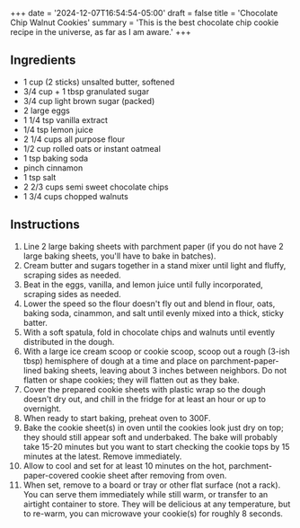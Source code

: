 +++
date = '2024-12-07T16:54:54-05:00'
draft = false
title = 'Chocolate Chip Walnut Cookies'
summary = 'This is the best chocolate chip cookie recipe in the universe, as far as I am aware.'
+++
## Ingredients

- 1 cup (2 sticks) unsalted butter, softened
- 3/4 cup + 1 tbsp granulated sugar
- 3/4 cup light brown sugar (packed)
- 2 large eggs
- 1 1/4 tsp vanilla extract
- 1/4 tsp lemon juice
- 2 1/4 cups all purpose flour
- 1/2 cup rolled oats or instant oatmeal
- 1 tsp baking soda
- pinch cinnamon
- 1 tsp salt
- 2 2/3 cups semi sweet chocolate chips
- 1 3/4 cups chopped walnuts

## Instructions

1. Line 2 large baking sheets with parchment paper (if you do not have 2 large baking sheets, you'll have to bake in batches).
2. Cream butter and sugars together in a stand mixer until light and fluffy, scraping sides as needed.
3. Beat in the eggs, vanilla, and lemon juice until fully incorporated, scraping sides as needed.
4. Lower the speed so the flour doesn't fly out and blend in flour, oats, baking soda, cinammon, and salt until evenly mixed into a thick, sticky batter.
5. With a soft spatula, fold in chocolate chips and walnuts until evently distributed in the dough.
6. With a large ice cream scoop or cookie scoop, scoop out a rough (3-ish tbsp) hemisphere of dough at a time and place on parchment-paper-lined baking sheets, leaving about 3 inches between neighbors. Do not flatten or shape cookies; they will flatten out as they bake.
7. Cover the prepared cookie sheets with plastic wrap so the dough doesn't dry out, and chill in the fridge for at least an hour or up to overnight.
8. When ready to start baking, preheat oven to 300F.
9. Bake the cookie sheet(s) in oven until the cookies look just dry on top; they should still appear soft and underbaked. The bake will probably take 15-20 minutes but you want to start checking the cookie tops by 15 minutes at the latest. Remove immediately.
10. Allow to cool and set for at least 10 minutes on the hot, parchment-paper-covered cookie sheet after removing from oven.
11. When set, remove to a board or tray or other flat surface (not a rack). You can serve them immediately while still warm, or transfer to an airtight container to store. They will be delicious at any temperature, but to re-warm, you can microwave your cookie(s) for roughly 8 seconds.